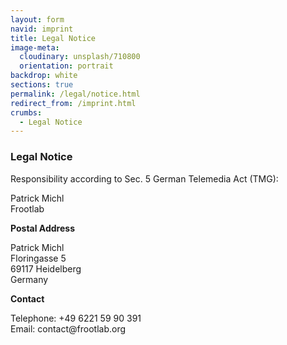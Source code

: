```yaml
---
layout: form
navid: imprint
title: Legal Notice
image-meta:
  cloudinary: unsplash/710800
  orientation: portrait
backdrop: white
sections: true
permalink: /legal/notice.html
redirect_from: /imprint.html
crumbs:
  - Legal Notice
---
```


<section class="dark-grey">
  <h3>Legal Notice</h3>
</section>
<section class="white">
  <p>Responsibility according to Sec. 5 German Telemedia Act (TMG):</p>
  <p>Patrick Michl<br>Frootlab</p>
  <p><strong>Postal Address</strong></p>
  <p>
  Patrick Michl<br>
  Floringasse 5<br>
  69117 Heidelberg<br>
  Germany
  </p>
  <p><strong>Contact</strong></p>
  <p>
  Telephone: +49 6221 59 90 391 <br>
  Email: contact@frootlab.org
  </p>
</section>
